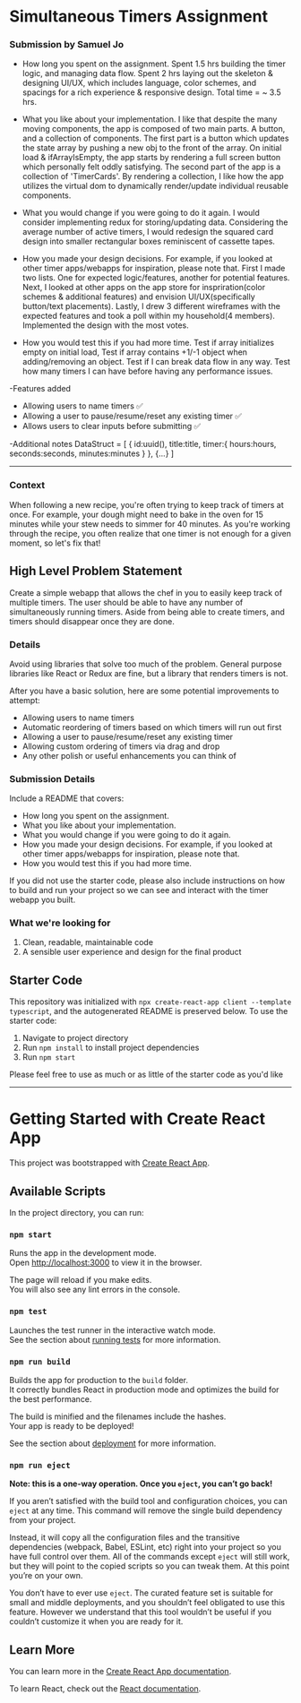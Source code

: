 # Simultaneous Timers Assignment

### Submission by Samuel Jo

- How long you spent on the assignment.
  Spent 1.5 hrs building the timer logic, and managing data flow. 
  Spent 2 hrs laying out the skeleton & designing UI/UX, which includes language, color schemes, and spacings for a rich experience & responsive design.
  Total time = ~ 3.5 hrs.

- What you like about your implementation.
  I like that despite the many moving components, the app is composed of two main parts. 
  A button, and a collection of components.
  The first part is a button which updates the state array by pushing a new obj to the front of the array.
  On initial load & ifArrayIsEmpty, the app starts by rendering a full screen button which personally felt oddly satisfying.
  The second part of the app is a collection of 'TimerCards'.
  By rendering a collection, I like how the app utilizes the virtual dom to dynamically render/update individual reusable components.

- What you would change if you were going to do it again.
  I would consider implementing redux for storing/updating data.
  Considering the average number of active timers, I would redesign the squared card design into smaller rectangular boxes reminiscent of cassette tapes.

- How you made your design decisions. For example, if you looked at other timer apps/webapps for inspiration, please note that.
  First I made two lists. One for expected logic/features, another for potential features.
  Next, I looked at other apps on the app store for inspriration(color schemes & additional features) and envision UI/UX(specifically button/text placements).
  Lastly, I drew 3 different wireframes with the expected features and took a poll within my household(4 members).
  Implemented the design with the most votes.

- How you would test this if you had more time.
  Test if array initializes empty on initial load, 
  Test if array contains +1/-1 object when adding/removing an object.
  Test if I can break data flow in any way.
  Test how many timers I can have before having any performance issues.


-Features added
  - Allowing users to name timers ✅
  - Allowing a user to pause/resume/reset any existing timer ✅
  - Allows users to clear inputs before submitting ✅


-Additional notes
  DataStruct = 
  [
  { id:uuid(), title:title, timer:{ hours:hours, seconds:seconds, minutes:minutes } },
  {...}
  ]

-----------

### Context

When following a new recipe, you're often trying to keep track of timers at once.
For example, your dough might need to bake in the oven for 15 minutes while your
stew needs to simmer for 40 minutes. As you're working through the recipe, you
often realize that one timer is not enough for a given moment, so let's fix that!

## High Level Problem Statement

Create a simple webapp that allows the chef in you to easily keep track of multiple
timers. The user should be able to have any number of simultaneously running timers.
Aside from being able to create timers, and timers should disappear once they are done.

### Details

Avoid using libraries that solve too much of the problem. General purpose libraries
like React or Redux are fine, but a library that renders timers is not.

After you have a basic solution, here are some potential improvements to attempt:

- Allowing users to name timers
- Automatic reordering of timers based on which timers will run out first
- Allowing a user to pause/resume/reset any existing timer
- Allowing custom ordering of timers via drag and drop
- Any other polish or useful enhancements you can think of

### Submission Details

Include a README that covers:

- How long you spent on the assignment.
- What you like about your implementation.
- What you would change if you were going to do it again.
- How you made your design decisions. For example, if you looked at other timer apps/webapps for inspiration, please note that.
- How you would test this if you had more time.

If you did not use the starter code, please also include instructions on how to build and run your project so we can see and interact with the timer webapp you built.

### What we're looking for

1. Clean, readable, maintainable code
2. A sensible user experience and design for the final product

## Starter Code

This repository was initialized with `npx create-react-app client --template typescript`, and the autogenerated README is preserved below. To use the starter code:

1. Navigate to project directory
2. Run `npm install` to install project dependencies
3. Run `npm start`

Please feel free to use as much or as little of the starter code as you'd like

---

# Getting Started with Create React App

This project was bootstrapped with [Create React App](https://github.com/facebook/create-react-app).

## Available Scripts

In the project directory, you can run:

### `npm start`

Runs the app in the development mode.\
Open [http://localhost:3000](http://localhost:3000) to view it in the browser.

The page will reload if you make edits.\
You will also see any lint errors in the console.

### `npm test`

Launches the test runner in the interactive watch mode.\
See the section about [running tests](https://facebook.github.io/create-react-app/docs/running-tests) for more information.

### `npm run build`

Builds the app for production to the `build` folder.\
It correctly bundles React in production mode and optimizes the build for the best performance.

The build is minified and the filenames include the hashes.\
Your app is ready to be deployed!

See the section about [deployment](https://facebook.github.io/create-react-app/docs/deployment) for more information.

### `npm run eject`

**Note: this is a one-way operation. Once you `eject`, you can’t go back!**

If you aren’t satisfied with the build tool and configuration choices, you can `eject` at any time. This command will remove the single build dependency from your project.

Instead, it will copy all the configuration files and the transitive dependencies (webpack, Babel, ESLint, etc) right into your project so you have full control over them. All of the commands except `eject` will still work, but they will point to the copied scripts so you can tweak them. At this point you’re on your own.

You don’t have to ever use `eject`. The curated feature set is suitable for small and middle deployments, and you shouldn’t feel obligated to use this feature. However we understand that this tool wouldn’t be useful if you couldn’t customize it when you are ready for it.

## Learn More

You can learn more in the [Create React App documentation](https://facebook.github.io/create-react-app/docs/getting-started).

To learn React, check out the [React documentation](https://reactjs.org/).